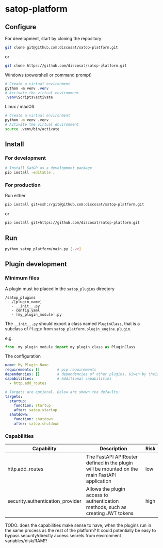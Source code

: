 # satop-platform

## Configure
For development, start by cloning the repository
```sh
git clone git@github.com:discosat/satop-platform.git
```
or
```sh
git clone https://github.com/discosat/satop-platform.git
```


Windows (powershell or command prompt)
```ps1
# Create a virtual environment
python -m venv .venv
# Activate the virtual environment
.venv\Scripts\activate
```

Linux / macOS
```sh
# Create a virtual environment
python -m venv .venv
# Activate the virtual environment
source .venv/bin/activate
```

## Install

### For development
```sh
# Install SatOP as a development package
pip install -editable .
```

### For production
Run either

```sh
pip install git+ssh://git@github.com:discosat/satop-platform.git
```
or
```sh
pip install git+https://github.com/discosat/satop-platform.git
```

## Run
```sh
python satop_platform/main.py [-vv]
```



## Plugin development

### Minimum files

A plugin must be placed in the `satop_plugins` directory 

```
/satop_plugins
 - /[plugin_name]
   - __init__.py
   - config.yaml
   - [my_plugin_module].py
```

The `__init__.py` should export a class named `PluginClass`, that is a subclass of `Plugin` from `satop_platform.plugin_engine.plugin`.

e.g.
```python
from .my_plugin_module import my_plugin_class as PluginClass
```

The configuration 

```yaml
name: My Plugin Name
requirements: []        # pip requirements
dependencies: []        # dependencies of other plugins. Given by their configured name
capabilities:           # Additional capabilities
  - http.add_routes

# Targets are optional. Below are shown the defaults: 
targets:
  startup:
    function: startup
    after: satop.startup
  shutdown:
    function: shutdown
    after: satop.shutdown
```

### Capabilities

| Capability                       | Description                                                                                 | Risk |
| -------------------------------- | ------------------------------------------------------------------------------------------- | ---- |
| http.add_routes                  | The FastAPI APIRouter defined in the plugin will be mounted on the main FastAPI application | low  |
| security.authentication_provider | Allows the plugin access to authentication methods, such as creating JWT tokens             | high |

TODO: does the capabilities make sense to have, when the plugins run in the same 
process as the rest of the platform? It could potentially be easy to bypass 
security/directly access secrets from environment variables/disk/RAM!?